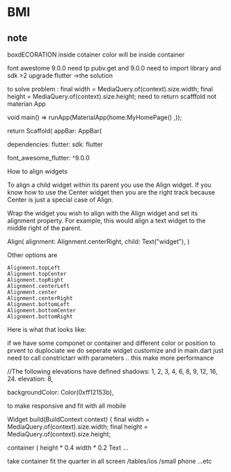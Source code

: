 # BMI

note 
---
boxdECORATION
inside cotainer 
color will be inside container


font awestome 9.0.0 need tp pubv.get 
and 9.0.0 
need to import library and sdk >2 
upgrade flutter ->the solution


to solve problem :
 final width = MediaQuery.of(context).size.width;
    final height = MediaQuery.of(context).size.height;
    need to return scafffold not materian App
    
    
void main() => runApp(MaterialApp(home:MyHomePage() ,));

  return 
   Scaffold(
      appBar: AppBar(
      
      
dependencies:
  flutter:
    sdk: flutter

  font_awesome_flutter:  ^9.0.0
  
How to align widgets

To align a child widget within its parent you use the Align widget. If you know how to use the Center widget then you are the right track because Center is just a special case of Align.

Wrap the widget you wish to align with the Align widget and set its alignment property. For example, this would align a text widget to the middle right of the parent.

Align(
  alignment: Alignment.centerRight,
  child: Text("widget"),
)

Other options are

    Alignment.topLeft
    Alignment.topCenter
    Alignment.topRight
    Alignment.centerLeft
    Alignment.center
    Alignment.centerRight
    Alignment.bottomLeft
    Alignment.bottomCenter
    Alignment.bottomRight

Here is what that looks like:

  

if we have some componet or container and different color or position to prvent to duplociate we do seperate widget customize and in main.dart just need to call constrictarr with parameters ..
this make more performance 



  //The following elevations have defined shadows: 1, 2, 3, 4, 6, 8, 9, 12, 16, 24.
elevation: 8,



backgroundColor: Color(0xff12153b),


to make responsive and fit with all mobile 

 Widget build(BuildContext context) {
    final width = MediaQuery.of(context).size.width;
    final height = MediaQuery.of(context).size.height;


container (
height * 0.4
width * 0.2
Text ...

take container fit the quarter in all screen /tables/ios /small phone ...etc

